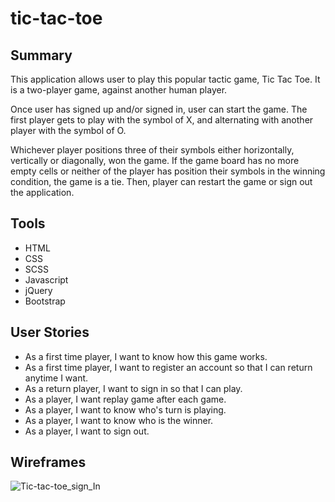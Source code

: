 # tic-tac-toe

## Summary
This application allows user to play this popular tactic game, Tic Tac Toe. It is a two-player game, against another human player.

Once user has signed up and/or signed in, user can start the game. The first player gets to play with the symbol of X, and alternating with another player with the symbol of O.

Whichever player positions three of their symbols either horizontally, vertically or diagonally, won the game. If the game board has no more empty cells or neither of the player has position their symbols in the winning condition, the game is a tie. Then, player can restart the game or sign out the application.

## Tools
- HTML
- CSS
- SCSS
- Javascript
- jQuery
- Bootstrap

## User Stories
- As a first time player, I want to know how this game works.
- As a first time player, I want to register an account so that I can return anytime I want.
- As a return player, I want to sign in so that I can play.
- As a player, I want replay game after each game.
- As a player, I want to know who's turn is playing.
- As a player, I want to know who is the winner.
- As a player, I want to sign out.

## Wireframes
![Tic-tac-toe_sign_In](https://user-images.githubusercontent.com/89332248/137834341-8a8ff56b-ad6b-4531-b944-5b6d526e1ef7.jpg)
